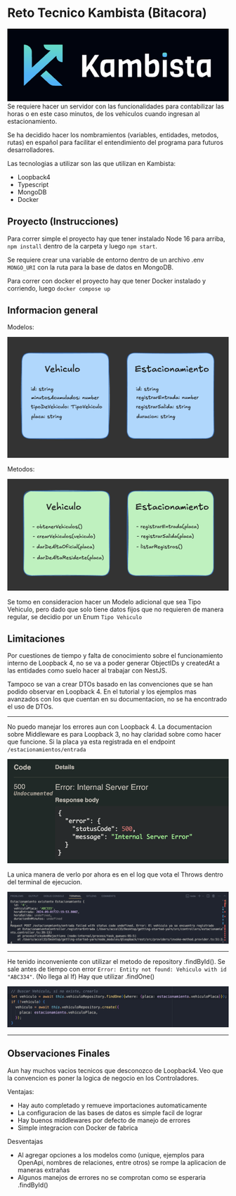 # Reto Tecnico Kambista (Bitacora)

![Kambista](/Images/Kambista.png)
Se requiere hacer un servidor con las funcionalidades para contabilizar las horas o en este caso minutos, de los vehiculos cuando ingresan al estacionamiento.

Se ha decidido hacer los nombramientos (variables, entidades, metodos, rutas) en español para facilitar el entendimiento del programa para futuros desarrolladores.

Las tecnologias a utilizar son las que utilizan en Kambista:

- Loopback4
- Typescript
- MongoDB
- Docker

## Proyecto (Instrucciones)

Para correr simple el proyecto hay que tener instalado Node 16 para arriba, `npm install` dentro de la carpeta y luego `npm start`.

Se requiere crear una variable de entorno dentro de un archivo .env `MONGO_URI` con la ruta para la base de datos en MongoDB.

Para correr con docker el proyecto hay que tener Docker instalado y corriendo, luego `docker compose up`

## Informacion general

Modelos:

![Modelos](/Images/Modelos.png)

Metodos:

![Modelos](/Images/Metodos.png)

Se tomo en consideracion hacer un Modelo adicional que sea Tipo Vehiculo, pero dado que solo tiene datos fijos que no requieren de manera regular, se decidio por un Enum `Tipo Vehiculo`

## Limitaciones

Por cuestiones de tiempo y falta de conocimiento sobre el funcionamiento interno de Loopback 4, no se va a poder generar ObjectIDs y createdAt a las entidades como suelo hacer al trabajar con NestJS.

Tampoco se van a crear DTOs basado en las convenciones que se han podido observar en Loopback 4. En el tutorial y los ejemplos mas avanzados con los que cuentan en su documentacion, no se ha encontrado el uso de DTOs.

---

No puedo manejar los errores aun con Loopback 4. La documentacion sobre Middleware es para Loopback 3, no hay claridad sobre como hacer que funcione. Si la placa ya esta registrada en el endpoint `/estacionamientos/entrada`

![ErrorEntrada](/Images/ErrorEntrada.png)

La unica manera de verlo por ahora es en el log que vota el Throws dentro del terminal de ejecucion.

![ErrorEntradaTerminal](/Images/ErrorEntradaTerminal.png)

---

He tenido inconveniente con utilizar el metodo de repository .findById(). Se sale antes de tiempo con error `Error: Entity not found: Vehiculo with id "ABC334"`. (No llega al If) Hay que utilizar .findOne()

![FindById](/Images/FindById.png)

---

## Observaciones Finales

Aun hay muchos vacios tecnicos que desconozco de Loopback4. Veo que la convencion es poner la logica de negocio en los Controladores.

Ventajas:

- Hay auto completado y remueve importaciones automaticamente
- La configuracion de las bases de datos es simple facil de lograr
- Hay buenos middlewares por defecto de manejo de errores
- Simple integracion con Docker de fabrica

Desventajas

- Al agregar opciones a los modelos como (unique, ejemplos para OpenApi, nombres de relaciones, entre otros) se rompe la aplicacion de maneras extrañas
- Algunos manejos de errores no se comprotan como se esperaria .findById()
